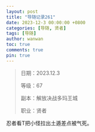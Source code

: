 ```yaml
---
layout: post
title: "导随记录261"
date: 2023-12-3 00:00:00 +0800
categories: [导随, 贤者]
tags: [导随]
author: wanwan
toc: true
comments: true
pin: true
---
```

> 日期：2023.12.3
>
> 等级：67
>
> 副本：解放决战多玛王城
>
> 职业：贤者

忍者看T把小怪拉出土遁差点被气死。